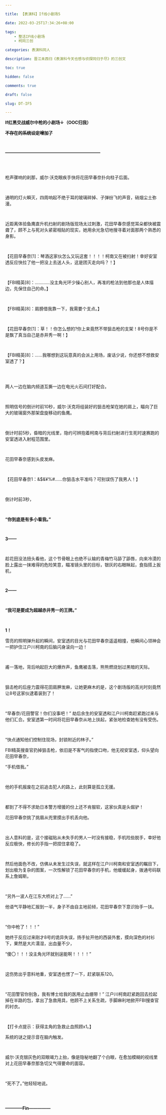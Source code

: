 ```yaml
---

title: 【表演科】If线小剧场5

date: 2022-03-25T17:34:26+08:00

tags: 
    - 整活IF线小剧场
    - 柯同三创

categories: 表演科同人

description: 晋江未西归《表演科今天也想与侦探同归于尽》的三创文

toc: true

hidden: false

comments: true

draft: false

slug: DT-IF5

---
```


**If红黑交战威尔中枪的小剧场↓（OOC归我）**

~~**不存在的系统设定增加了**~~

<br>

**——————————————————————**

<br>

<br>

枪声骤响的刹那，威尔·沃克眼疾手快将花田早春奈扑向柱子后面。

<br>

通明的灯火瞬灭，四周响起不绝于耳的玻璃碎掉、子弹纷飞的声音，硝烟尘土弥漫。

<br>

近距离体验鱼鹰直升机扫射的剧场版现场太过刺激，花田早春奈感觉耳朵都快被震聋了，顾不上与死对头紧密相贴的现实，她用余光急切地搜寻着对面那两个熟悉的身影。

<br>

【花田早春奈[1]：琴酒这家伙怎么又玩这套！！！！柯南又在被扫射！幸好安室透反应快拉了他一把没上去送人头，这是团灭走向吗？！】

<br>

【FBI精英[8]：…………没主角光环少操心别人，再准的枪法到他那也是人体描边，先保住自己的命。】

<br>

【FBI精英[8]：肩膀借我靠一下，我需要个支点。】

<br>

【花田早春奈[1]：草！！你怎么想的?你上来竟然不带狙击枪的支架！8号你是不是飘了真当自己是赤井秀一啊！】

<br>

【FBI精英[8]：……我哪想到这玩意真的会派上用场，废话少说，你还想不想救安室透了？】

<br>

<br>

两人一边在脑内频道互撕一边在电光火石间打好配合。

<br>

照明信号的倒计时前10秒，威尔·沃克将组装好的狙击枪架在她的肩上，瞄向了巨大的玻璃窗外那架盘旋移动的鱼鹰。

<br>

倒计时前5秒，昏暗的光线里，隐约可辨抱着柯南与背后扫射进行生死时速赛跑的安室透进入射程范围里。

<br>

花田早春奈感到头皮发麻。

<br>

【花田早春奈1：&$&¥%#……你狙击水平准吗？可别误伤了我男人！】

<br>

倒计时前3秒，

<br>

**“你到底是有多小看我。”**

<br>

**3——**

<br>

趁花田没法扭头看他，这个节骨眼上也绝不认输的青梅竹马舔了舔唇，向来冷漠的脸上露出一抹难得的危险笑意，瞄准镜头里的目标，银灰的右眼眯起，食指搭上扳机，

<br>

**2——**

<br>

**“我可是要成为超越赤井秀一的王牌。”**

<br>

**1！**

雪亮的照明弹升起的瞬间，安室透的目光与花田早春奈遥遥相撞，他瞬间心领神会一把护住江户川柯南的后脑闪身滚向一边！

<br>

甫一落地，背后响起巨大的爆炸声，鱼鹰被击落，熊熊燃烧划过黑暗的天际。

<br>

狙击枪的后座力震得花田肩胛发麻，让她更麻木的是，这个剧场版的高光时刻竟然让8号这家伙逮着装到了！

<br>

“早春奈/花田警官！你们没事吧！”
劫后余生的安室透和江户川柯南赶紧跑过来与他们汇合。安室透第一时间将花田早春奈从地上扶起，紧张地检查她有没有受伤。

<br>

“快点通知他们控制住现场，封锁附近的林子。”

FBI精英搜查官扔掉狙击枪，依旧是不客气的指使口吻，他无视安室透，仰头望向花田早春奈，

“手机借我。”

<br>

他的手机报废在之前追击犯人的路上，此刻算是孤立无援。

<br>

都到了不得不求助日本警方增援的份上还不肯服软，这家伙真是头倔驴！

花田早春奈挑了挑眉从兜里摸出手机丢向他。

<br>

出人意料的是，这个接磁贴从未失手的男人一时没有接稳，手机险些脱手，幸好他反应极快，修长的手指一把捏住拿稳了。

<br>

然后他面色不改，仿佛从未发生过失误，就这样在江户川柯南和安室透的瞩目下，划出极为复杂的图案，一次性解锁了花田早春奈的手机，他缓缓起身，拨通号码联系上詹姆斯。

<br>

“另外一波人在江东大桥对上了……”

他语气平静地汇报到一半，身子不由自主地前倾，花田早春奈下意识抬手一扶。

<br>

“你中枪了！！！”

她终于反应过来刚才8号的诡异失误，扬手扯开他的西装外套，摸向深色的衬衫下，果然是大片濡湿，出血量不少，

“傻〇！！！没主角光环就别逞能啊！！！！”

<br>

这伤势出乎意料地重，安室透也愣了一下，赶紧联系120。

<br>

“花田警官你别急，我有博士给我的医用止血绷带！”
江户川柯南赶紧跑回去捡起掉在半路的包，拿出了急救用具，他顾不上关系生疏，手脚麻利地掀开FBI搜查官的衬衣。

<br>

【打卡点提示：获得主角的急救止血照顾x1。】

系统的谜之提示音在脑内触发。

<br>

威尔·沃克银灰色的双眼竭力上抬，像是隐秘地翻了个白眼，在愈加模糊的视线里对上花田早春奈那急切又气得要命的面容。

<br>

“死不了。”他轻轻地说。

<br>

<br>


**————Fin—————**